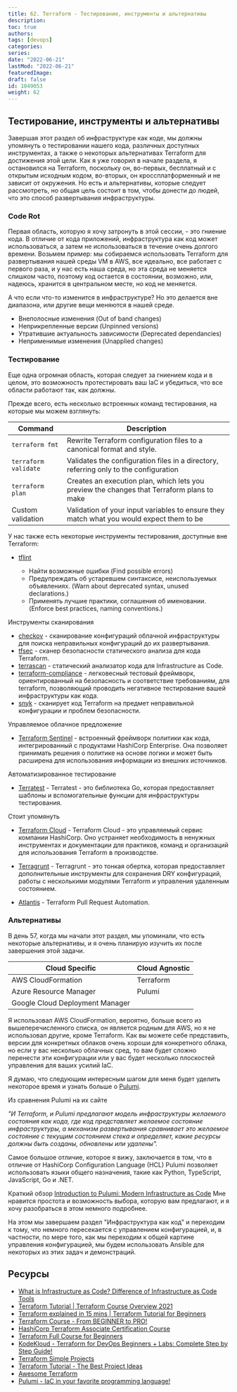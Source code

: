 ```yaml
---
title: 62. Terraform - Тестирование, инструменты и альтернативы
description: 
toc: true
authors:
tags: [devops]
categories:
series: 
date: "2022-06-21"
lastMod: "2022-06-21"
featuredImage:
draft: false
id: 1049053
weight: 62
---
```

## Тестирование, инструменты и альтернативы

Завершая этот раздел об инфраструктуре как коде, мы должны упомянуть о тестировании нашего кода, различных доступных инструментах, а также о некоторых альтернативах Terraform для достижения этой цели. Как я уже говорил в начале раздела, я остановился на Terraform, поскольку он, во-первых, бесплатный и с открытым исходным кодом, во-вторых, он кроссплатформенный и не зависит от окружения. Но есть и альтернативы, которые следует рассмотреть, но общая цель состоит в том, чтобы донести до людей, что это способ развертывания инфраструктуры.

### Code Rot

Первая область, которую я хочу затронуть в этой сессии, - это гниение кода. В отличие от кода приложений, инфраструктура как код может использоваться, а затем не использоваться в течение очень долгого времени. Возьмем пример: мы собираемся использовать Terraform для развертывания нашей среды VM в AWS, все идеально, все работает с первого раза, и у нас есть наша среда, но эта среда не меняется слишком часто, поэтому код остается в состоянии, возможно, или, надеюсь, хранится в центральном месте, но код не меняется.

А что если что-то изменится в инфраструктуре? Но это делается вне диапазона, или другие вещи меняются в нашей среде.

- Внеполосные изменения (Out of band changes)
- Неприкрепленные версии (Unpinned versions)
- Утратившие актуальность зависимости (Deprecated dependancies)
- Неприменимые изменения (Unapplied changes)

### Тестирование

Еще одна огромная область, которая следует за гниением кода и в целом, это возможность протестировать ваш IaC и убедиться, что все области работают так, как должны.

Прежде всего, есть несколько встроенных команд тестирования, на которые мы можем взглянуть:

| Command              | Description                                                                                |
| -------------------- | ------------------------------------------------------------------------------------------ |
| `terraform fmt`      | Rewrite Terraform configuration files to a canonical format and style.                     |
| `terraform validate` | Validates the configuration files in a directory, referring only to the configuration      |
| `terraform plan`     | Creates an execution plan, which lets you preview the changes that Terraform plans to make |
| Custom validation    | Validation of your input variables to ensure they match what you would expect them to be   |

У нас также есть некоторые инструменты тестирования, доступные вне Terraform:

- [tflint](https://github.com/terraform-linters/tflint)

  - Найти возможные ошибки (Find possible errors)
  - Предупреждать об устаревшем синтаксисе, неиспользуемых объявлениях. (Warn about deprecated syntax, unused declarations.)
  - Применять лучшие практики, соглашения об именовании. (Enforce best practices, naming conventions.)

Инструменты сканирования

- [checkov](https://www.checkov.io/) - сканирование конфигураций облачной инфраструктуры для поиска неправильных конфигураций до их развертывания.
- [tfsec](https://aquasecurity.github.io/tfsec/v1.4.2/) - сканер безопасности статического анализа для кода Terraform.
- [terrascan](https://github.com/accurics/terrascan) - статический анализатор кода для Infrastructure as Code.
- [terraform-compliance](https://terraform-compliance.com/) - легковесный тестовый фреймворк, ориентированный на безопасность и соответствие требованиям, для terraform, позволяющий проводить негативное тестирование вашей инфраструктуры как кода.
- [snyk](https://docs.snyk.io/products/snyk-infrastructure-as-code/scan-terraform-files/scan-and-fix-security-issues-in-terraform-files) - сканирует код Terraform на предмет неправильной конфигурации и проблем безопасности.

Управляемое облачное предложение

- [Terraform Sentinel](https://www.terraform.io/cloud-docs/sentinel) - встроенный фреймворк политики как кода, интегрированный с продуктами HashiCorp Enterprise. Она позволяет принимать решения о политике на основе логики и может быть расширена для использования информации из внешних источников.

Автоматизированное тестирование

- [Terratest](https://terratest.gruntwork.io/) - Terratest - это библиотека Go, которая предоставляет шаблоны и вспомогательные функции для инфраструктуры тестирования.

Стоит упомянуть

- [Terraform Cloud](https://cloud.hashicorp.com/products/terraform) - Terraform Cloud - это управляемый сервис компании HashiCorp. Оно устраняет необходимость в ненужных инструментах и документации для практиков, команд и организаций для использования Terraform в производстве.

- [Terragrunt](https://terragrunt.gruntwork.io/) - Terragrunt - это тонкая обертка, которая предоставляет дополнительные инструменты для сохранения DRY конфигураций, работы с несколькими модулями Terraform и управления удаленным состоянием.

- [Atlantis](https://www.runatlantis.io/) - Terraform Pull Request Automation.

### Альтернативы

В день 57, когда мы начали этот раздел, мы упоминали, что есть некоторые альтернативы, и я очень планирую изучить их после завершения этой задачи.

| Cloud Specific                  | Cloud Agnostic |
| ------------------------------- | -------------- |
| AWS CloudFormation              | Terraform      |
| Azure Resource Manager          | Pulumi         |
| Google Cloud Deployment Manager |                |

Я использовал AWS CloudFormation, вероятно, больше всего из вышеперечисленного списка, он является родным для AWS, но я не использовал другие, кроме Terraform. Как вы можете себе представить, версии для конкретных облаков очень хороши для конкретного облака, но если у вас несколько облачных сред, то вам будет сложно перенести эти конфигурации или у вас будет несколько плоскостей управления для ваших усилий IaC.

Я думаю, что следующим интересным шагом для меня будет уделить некоторое время и узнать больше о [Pulumi](https://www.pulumi.com/).

Из сравнения Pulumi на их сайте

*"И Terraform, и Pulumi предлагают модель инфраструктуры желаемого состояния как кода, где код представляет желаемое состояние инфраструктуры, а механизм развертывания сравнивает это желаемое состояние с текущим состоянием стека и определяет, какие ресурсы должны быть созданы, обновлены или удалены".*

Самое большое отличие, которое я вижу, заключается в том, что в отличие от HashiCorp Configuration Language (HCL) Pulumi позволяет использовать языки общего назначения, такие как Python, TypeScript, JavaScript, Go и .NET.

Краткий обзор [Introduction to Pulumi: Modern Infrastructure as Code](https://www.youtube.com/watch?v=QfJTJs24-JM) Мне нравится простота и возможность выбора, которую вам предлагают, и я хочу разобраться в этом немного подробнее.

На этом мы завершаем раздел "Инфраструктура как код" и переходим к тому, что немного пересекается с управлением конфигурацией, и, в частности, по мере того, как мы переходим к общей картине управления конфигурацией, мы будем использовать Ansible для некоторых из этих задач и демонстраций.

## Ресурсы

- [What is Infrastructure as Code? Difference of Infrastructure as Code Tools](https://www.youtube.com/watch?v=POPP2WTJ8es)
- [Terraform Tutorial | Terraform Course Overview 2021](https://www.youtube.com/watch?v=m3cKkYXl-8o)
- [Terraform explained in 15 mins | Terraform Tutorial for Beginners](https://www.youtube.com/watch?v=l5k1ai_GBDE)
- [Terraform Course - From BEGINNER to PRO!](https://www.youtube.com/watch?v=7xngnjfIlK4&list=WL&index=141&t=16s)
- [HashiCorp Terraform Associate Certification Course](https://www.youtube.com/watch?v=V4waklkBC38&list=WL&index=55&t=111s)
- [Terraform Full Course for Beginners](https://www.youtube.com/watch?v=EJ3N-hhiWv0&list=WL&index=39&t=27s)
- [KodeKloud -  Terraform for DevOps Beginners + Labs: Complete Step by Step Guide!](https://www.youtube.com/watch?v=YcJ9IeukJL8&list=WL&index=16&t=11s)
- [Terraform Simple Projects](https://terraform.joshuajebaraj.com/)
- [Terraform Tutorial - The Best Project Ideas](https://www.youtube.com/watch?v=oA-pPa0vfks)
- [Awesome Terraform](https://github.com/shuaibiyy/awesome-terraform)
- [Pulumi - IaC in your favorite programming language!](https://www.youtube.com/watch?v=vIjeiDcsR3Q&t=51s)
